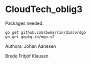 # CloudTech_oblig3

Packages needed:
```
go get github.com/bwmarrin/discordgo
go get gopkg.in/mgo.v2
```

Authors:
Johan Aanesen

Brede Fritjof Klausen
